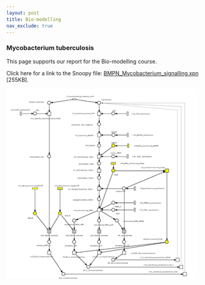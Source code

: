 ```yaml
---
layout: post
title: Bio-modelling
nav_exclude: true
---
```


### Mycobacterium tuberculosis

This page supports our report for the Bio-modelling course. 

Click here for a link to the Snoopy file: <a href="../assets/docs/BMPN_Mycobacterium_signalling.xpn">BMPN_Mycobacterium_signalling.xpn</a> [255KB].

<img src="../assets/img/Mycobacterium_signalling.png" width="500"/>